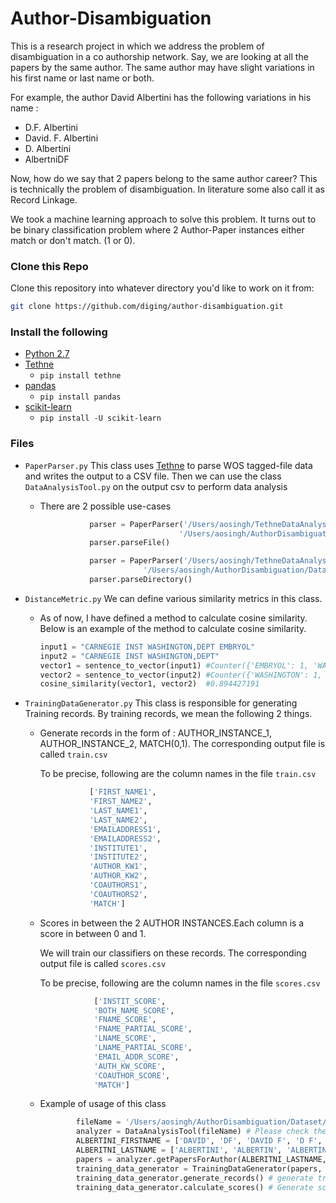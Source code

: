 # Author-Disambiguation
This is a research project in which we address the problem of disambiguation in a co authorship network. Say, we are looking at all the papers by the same author. The same author may have slight variations in his first name or last name or both.

For example, the author David Albertini has the following variations in his name :
* D.F. Albertini
* David. F. Albertini
* D. Albertini
* AlbertniDF

Now, how do we say that 2 papers belong to the same author career? This is technically the problem of disambiguation. In literature some also call it as Record Linkage.

We took a machine learning approach to solve this problem. It turns out to be binary classification problem where 2 Author-Paper instances either match or don't match. (1 or 0).

### Clone this Repo
Clone this repository into whatever directory you'd like to work on it from:

```bash
git clone https://github.com/diging/author-disambiguation.git
```

### Install the following
*   [Python 2.7](https://www.python.org/download/releases/2.7/)
*   [Tethne](http://pythonhosted.org/tethne/)
    *   `pip install tethne`
*   [pandas](http://pandas.pydata.org/)
    *   `pip install pandas`
*   [scikit-learn](http://scikit-learn.org/stable/)
    *   `pip install -U scikit-learn`

### Files 

* `PaperParser.py`
This class uses [Tethne](http://pythonhosted.org/tethne/) to parse WOS tagged-file data and writes the output to a CSV file. 
Then we can use the class `DataAnalysisTool.py` on the output csv to perform data analysis

    * There are 2 possible use-cases
        
        ```python
                   parser = PaperParser('/Users/aosingh/TethneDataAnalysis/MBL History Data/1971/Albertini_David.txt',
                                       '/Users/aosingh/AuthorDisambiguation/Dataset',)
                   parser.parseFile()
        ```
        
        ```python
                   parser = PaperParser('/Users/aosingh/TethneDataAnalysis/MBL History Data/',
                               '/Users/aosingh/AuthorDisambiguation/Dataset', output_filename='records.csv')
                   parser.parseDirectory()
        ```

* `DistanceMetric.py`
We can define various similarity metrics in this class. 

    * As of now, I have defined a method to calculate cosine similarity. Below is an example of the method to calculate cosine similarity.
    
        ```python
        input1 = "CARNEGIE INST WASHINGTON,DEPT EMBRYOL"
        input2 = "CARNEGIE INST WASHINGTON,DEPT"
        vector1 = sentence_to_vector(input1) #Counter({'EMBRYOL': 1, 'WASHINGTON': 1, 'INST': 1, 'CARNEGIE': 1, 'DEPT': 1})
        vector2 = sentence_to_vector(input2) #Counter({'WASHINGTON': 1, 'INST': 1, 'CARNEGIE': 1, 'DEPT': 1})
        cosine_similarity(vector1, vector2)  #0.894427191
        ```

* `TrainingDataGenerator.py`
This class is responsible for generating Training records. By training records, we mean the following 2 things.

    * Generate records in the form of : AUTHOR_INSTANCE_1, AUTHOR_INSTANCE_2, MATCH(0,1). The corresponding output file is called `train.csv`
    
        To be precise, following are the column names in the file `train.csv`
        ```python 
                   ['FIRST_NAME1', 
                   'FIRST_NAME2', 
                   'LAST_NAME1', 
                   'LAST_NAME2',
                   'EMAILADDRESS1', 
                   'EMAILADDRESS2', 
                   'INSTITUTE1', 
                   'INSTITUTE2',
                   'AUTHOR_KW1', 
                   'AUTHOR_KW2', 
                   'COAUTHORS1', 
                   'COAUTHORS2', 
                   'MATCH']
        ```
    * Scores in between the 2 AUTHOR INSTANCES.Each column is a score in between 0 and 1. 
        
        We will train our classifiers on these records. The corresponding output file is called `scores.csv`
    
        To be precise, following are the column names in the file `scores.csv`
        ```python 
                    ['INSTIT_SCORE',
                    'BOTH_NAME_SCORE',
                    'FNAME_SCORE',
                    'FNAME_PARTIAL_SCORE',
                    'LNAME_SCORE',
                    'LNAME_PARTIAL_SCORE',
                    'EMAIL_ADDR_SCORE',
                    'AUTH_KW_SCORE',
                    'COAUTHOR_SCORE',
                    'MATCH']
        ```
    * Example of usage of this class
        
        ```python
                fileName = '/Users/aosingh/AuthorDisambiguation/Dataset/Albertini_David.csv' #this CSV is generated using the class PaperParser.py
                analyzer = DataAnalysisTool(fileName) # Please check the class DataAnalysisTool.py for more details
                ALBERTINI_FIRSTNAME = ['DAVID', 'DF', 'DAVID F', 'D F', 'D']
                ALBERITNI_LASTNAME = ['ALBERTINI', 'ALBERTIN', 'ALBERTINDF']
                papers = analyzer.getPapersForAuthor(ALBERITNI_LASTNAME, ALBERTINI_FIRSTNAME)
                training_data_generator = TrainingDataGenerator(papers, random=False)
                training_data_generator.generate_records() # generate train.csv.
                training_data_generator.calculate_scores() # Generate scores.csv
        ```
    





    
